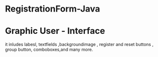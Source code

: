# RegistrationForm-Java
# Graphic User - Interface
it inludes labesl, textfields ,backgroundimage , register and reset buttons , group button, comboboxes,and many more.
